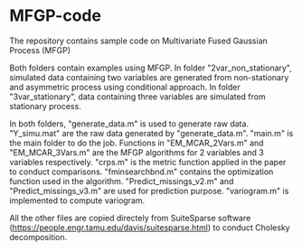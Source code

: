 # MFGP-code
The repository contains sample code on Multivariate Fused Gaussian Process (MFGP)

Both folders contain examples using MFGP. In folder "2var_non_stationary", simulated data containing two variables are generated from non-stationary and asymmetric process using conditional approach.
In folder "3var_stationary", data containing three variables are simulated from stationary process.

In both folders, "generate_data.m" is used to generate raw data. "Y_simu.mat" are the raw data generated by "generate_data.m". 
"main.m" is the main folder to do the job.
Functions in "EM_MCAR_2Vars.m" and "EM_MCAR_3Vars.m" are the MFGP algorithms for 2 variables and 3 variables respectively.
"crps.m" is the metric function applied in the paper to conduct comparisons.
"fminsearchbnd.m" contains the optimization function used in the algorithm.
"Predict_missings_v2.m" and "Predict_missings_v3.m" are used for prediction purpose.
"variogram.m" is implemented to compute variogram.

All the other files are copied directely from SuiteSparse software (https://people.engr.tamu.edu/davis/suitesparse.html) to conduct Cholesky decomposition.
